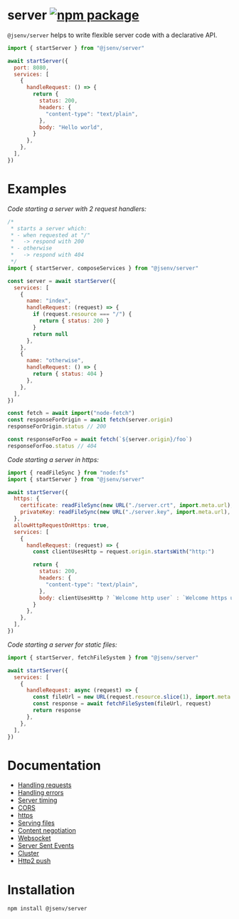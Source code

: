 # server [![npm package](https://img.shields.io/npm/v/@jsenv/server.svg?logo=npm&label=package)](https://www.npmjs.com/package/@jsenv/server)

`@jsenv/server` helps to write flexible server code with a declarative API.

```js
import { startServer } from "@jsenv/server"

await startServer({
  port: 8080,
  services: [
    {
      handleRequest: () => {
        return {
          status: 200,
          headers: {
            "content-type": "text/plain",
          },
          body: "Hello world",
        }
      },
    },
  ],
})
```

# Examples

_Code starting a server with 2 request handlers:_

```js
/*
 * starts a server which:
 * - when requested at "/"
 *   -> respond with 200
 * - otherwise
 *   -> respond with 404
 */
import { startServer, composeServices } from "@jsenv/server"

const server = await startServer({
  services: [
    {
      name: "index",
      handleRequest: (request) => {
        if (request.resource === "/") {
          return { status: 200 }
        }
        return null
      },
    },
    {
      name: "otherwise",
      handleRequest: () => {
        return { status: 404 }
      },
    },
  ],
})

const fetch = await import("node-fetch")
const responseForOrigin = await fetch(server.origin)
responseForOrigin.status // 200

const responseForFoo = await fetch(`${server.origin}/foo`)
responseForFoo.status // 404
```

_Code starting a server in https:_

```js
import { readFileSync } from "node:fs"
import { startServer } from "@jsenv/server"

await startServer({
  https: {
    certificate: readFileSync(new URL("./server.crt", import.meta.url), "utf8"),
    privateKey: readFileSync(new URL("./server.key", import.meta.url), "utf8"),
  },
  allowHttpRequestOnHttps: true,
  services: [
    {
      handleRequest: (request) => {
        const clientUsesHttp = request.origin.startsWith("http:")

        return {
          status: 200,
          headers: {
            "content-type": "text/plain",
          },
          body: clientUsesHttp ? `Welcome http user` : `Welcome https user`,
        }
      },
    },
  ],
})
```

_Code starting a server for static files:_

```js
import { startServer, fetchFileSystem } from "@jsenv/server"

await startServer({
  services: [
    {
      handleRequest: async (request) => {
        const fileUrl = new URL(request.resource.slice(1), import.meta.url)
        const response = await fetchFileSystem(fileUrl, request)
        return response
      },
    },
  ],
})
```

# Documentation

- [Handling requests](./docs/handling_requests.md)
- [Handling errors](./docs/handling_errors.md)
- [Server timing](./docs/server_timing.md)
- [CORS](./docs/cors.md)
- [https](./docs/https.md)
- [Serving files](./docs/serving_files.md)
- [Content negotiation](./docs/content_negotiation.md)
- [Websocket](./docs/websocket.md)
- [Server Sent Events](./docs/server_sent_events.md)
- [Cluster](./docs/cluster.md)
- [Http2 push](./docs/http2_push.md)

# Installation

```console
npm install @jsenv/server
```
